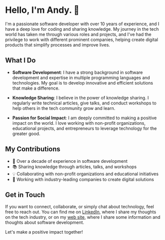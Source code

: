 # Hello, I'm Andy. 👋

I'm a passionate software developer with over 10 years of experience, and I have a deep love for coding and sharing knowledge. My journey in the tech world has taken me through various roles and projects, and I've had the privilege to work with different prominent companies, helping create digital products that simplify processes and improve lives.

## What I Do

- **Software Development**: I have a strong background in software development and expertise in multiple programming languages and technologies. My goal is to develop innovative and efficient solutions that make a difference.

- **Knowledge Sharing**: I believe in the power of knowledge sharing. I regularly write technical articles, give talks, and conduct workshops to help others in the tech community grow and learn.

- **Passion for Social Impact**: I am deeply committed to making a positive impact on the world. I love working with non-profit organizations, educational projects, and entrepreneurs to leverage technology for the greater good.

## My Contributions

- 🚀 Over a decade of experience in software development
- 📚 Sharing knowledge through articles, talks, and workshops
- 💡 Collaborating with non-profit organizations and educational initiatives
- 💼 Working with industry-leading companies to create digital solutions

## Get in Touch

If you want to connect, collaborate, or simply chat about technology, feel free to reach out. You can find me on [LinkedIn](https://www.linkedin.com/in/andreslopezferro/), where I share my thoughts on the tech industry, or on my [web site](https://andreslopezferro.com), where I share some information and thoughts about software development.

Let's make a positive impact together!
